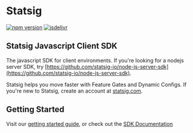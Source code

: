 # Statsig

[![npm version](https://badge.fury.io/js/statsig-js-client-sdk.svg)](https://badge.fury.io/js/statsig-js-client-sdk)
[![jsdelivr](https://data.jsdelivr.com/v1/package/npm/statsig-js-client-sdk/badge)](https://www.jsdelivr.com/package/npm/statsig-js-client-sdk)

## Statsig Javascript Client SDK

The javascript SDK for client environments.  If you're looking for a nodejs server SDK, try [https://github.com/statsig-io/node-js-server-sdk](https://github.com/statsig-io/node-js-server-sdk).

Statsig helps you move faster with Feature Gates and Dynamic Configs.  If you're new to Statsig, create an account at [statsig.com](https://www.statsig.com).

## Getting Started
Visit our [getting started guide](https://www.statsig.com/docs/js-client), or check out the [SDK Documentation](https://github.com/statsig-io/js-client-sdk/blob/main/docs/README.md)
